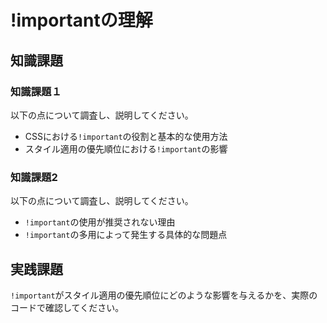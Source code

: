 # !importantの理解

## 知識課題

### 知識課題１

以下の点について調査し、説明してください。

- CSSにおける`!important`の役割と基本的な使用方法
- スタイル適用の優先順位における`!important`の影響

### 知識課題2

以下の点について調査し、説明してください。

- `!important`の使用が推奨されない理由
- `!important`の多用によって発生する具体的な問題点

## 実践課題

`!important`がスタイル適用の優先順位にどのような影響を与えるかを、実際のコードで確認してください。
